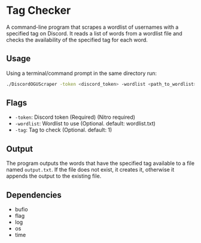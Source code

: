 # Tag Checker

A command-line program that scrapes a wordlist of usernames with a specified tag on Discord. It reads a list of words from a wordlist file and checks the availability of the specified tag for each word.

## Usage
Using a terminal/command prompt in the same directory run:
```bash
./DiscordOGUScraper -token <discord_token> -wordlist <path_to_wordlist> -tag <tag_number>
```

## Flags

- `-token`: Discord token (Required) (Nitro required)
- `-wordlist`: Wordlist to use (Optional. default: wordlist.txt)
- `-tag`: Tag to check (Optional. default: 1)

## Output

The program outputs the words that have the specified tag available to a file named `output.txt`. If the file does not exist, it creates it, otherwise it appends the output to the existing file.

## Dependencies

- bufio
- flag
- log
- os
- time
